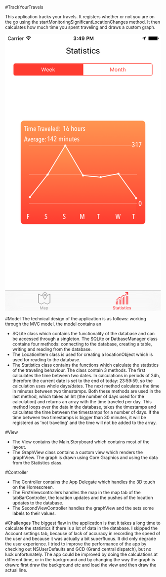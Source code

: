 #TrackYourTravels

This application tracks your travels. It registers whether or not you are on the go using the startMonitoringSignificantLocationChanges method. It then calculates how much time you spent traveling and draws a custom graph.

![Track_your_travels](/TrackYourTravels/Track_your_travels.png)

#Model
The technical design of the application is as follows: working through the MVC model, the model contains an 

- SQLite class which contains the functionality of the database and can be accessed through a singleton. The SQLite or DatbaseManager class contains four methods: connecting to the database, creating a table, writing and reading from the database. 
- The LocationItem class is used for creating a locationObject which is used for reading to the database. 
- The Statistics class contains the functions which calculate the statistics of the traveling behaviour. The class contain 3 methods. The first calculates the time between two dates. In calculations in periods of 24h, therefore the current date is set to the end of today: 23:59:59, so the calculation uses whole days/dates. The next method calculates the time in minutes between two timestamps. Both these methods are used in the last method, which takes an Int (the number of days used for the calculation) and returns an array with the time traveled per day. This method loops over the data in the database, takes the timestamps and calculates the time between the timestamps for a number of days. If the time between two timestamps is bigger than 30 minutes, it will be registered as 'not traveling' and the time will not be added to the array.

#View
- The View contains the Main.Storyboard which contains most of the layout. 
- The GraphView class contains a custom view which renders the graphView. The graph is drawn using Core Graphics and using the data from the Statistics class.

#Controller
- The Controller contains the App Delegate which handles the 3D touch on the Homescreen. 
- The FirstViewcontrollers handles the map in the map tab of the tabBarController, the location updates and the pushes of the location updates to the database.
- The SecondViewController handles the graphView and the sets some labels to their values.

#Challenges
The biggest flaw in the application is that it takes a long time to calculate the statistics if there is a lot of data in the database. I skipped the Account settings tab, because of lack of accuracy in recording the speed of the user and because it was actually a bit superfluous. It did only degrade the user experience. I tried to improve the performance of the app by checking out NSUserDefaults and GCD (Grand central dispatch), but no luck unfortunately. The app could be improved by doing the calculations at different time, or in the background and by changing the way the graph is drawn: first draw the background etc and load the view and then draw the actual line.






